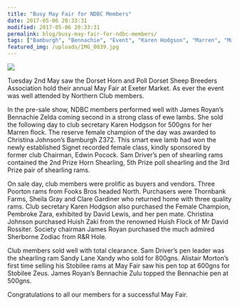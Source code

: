 ```yaml
---
title: "Busy May Fair for NDBC Members"
date: 2017-05-06 20:33:31
modified: 2017-05-06 20:33:31
permalink: blog/busy-may-fair-for-ndbc-members/
tags: ["Bamburgh", "Bennachie", "Event", "Karen Hodgson", "Marren", "May Fair", "Poll Dorset", "Sam Driver", "Sandy Lane", "Stobilee"]
featured_img: /uploads/IMG_0039.jpg
---
```


![](/uploads/IMG_0039.jpg)

Tuesday 2nd May saw the Dorset Horn and Poll Dorset Sheep Breeders Association hold their annual May Fair at Exeter Market. As ever the event was well attended by Northern Club members.

In the pre-sale show, NDBC members performed well with James Royan’s Bennachie Zelda coming second in a strong class of ewe lambs. She sold the following day to club secretary Karen Hodgson for 500gns for her Marren flock. The reserve female champion of the day was awarded to Christina Johnson’s Bamburgh Z372. This smart ewe lamb had won the newly established Signet recorded female class, kindly sponsored by former club Chairman, Edwin Pocock. Sam Driver’s pen of shearling rams contained the 2nd Prize Horn Shearling, 5th Prize poll shearling and the 3rd Prize pair of shearling rams.

On sale day, club members were prolific as buyers and vendors. Three Poorton rams from Fooks Bros headed North. Purchasers were Thornbank Farms, Sheila Gray and Clare Gardiner who returned home with three quality rams. Club secretary Karen Hodgson also purchased the Female Champion, Pembroke Zara, exhibited by David Lewis, and her pen mate. Christina Johnson purchased Huish Zaki from the renowned Huish Flock of Mr David Rossiter. Society chairman James Royan purchased the much admired Sherborne Zodiac from R&amp;R Hole.

Club members sold well with total clearance. Sam Driver’s pen leader was the shearling ram Sandy Lane Xandy who sold for 800gns. Alistair Morton’s first time selling his Stobilee rams at May Fair saw his pen top at 600gns for Stobilee Zeus. James Royan’s Bennachie Zulu topped the Bennachie pen at 500gns.

Congratulations to all our members for a successful May Fair.
